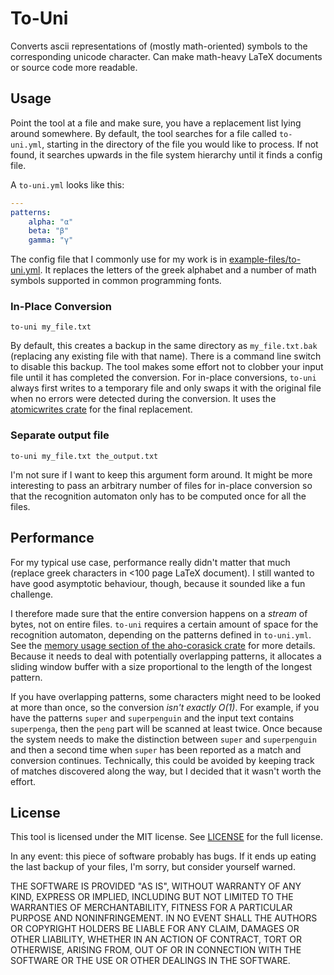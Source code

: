 To-Uni
======

Converts ascii representations of (mostly math-oriented) symbols to the corresponding unicode character. Can make math-heavy LaTeX documents or source code more readable.

Usage
-----
Point the tool at a file and make sure, you have a replacement list lying around somewhere. By default, the tool searches for a file called `to-uni.yml`, starting in the directory of the file you would like to process. If not found, it searches upwards in the file system hierarchy until it finds a config file.

A `to-uni.yml` looks like this:

```yaml
---
patterns:
    alpha: "α"
    beta: "β"
    gamma: "γ"
```

The config file that I commonly use for my work is in [example-files/to-uni.yml](example-files/to-uni.yml). It replaces the letters of the greek alphabet and a number of math symbols supported in common programming fonts.

### In-Place Conversion
```
to-uni my_file.txt
```
By default, this creates a backup in the same directory as `my_file.txt.bak` (replacing any existing file with that name). There is a command line switch to disable this backup. The tool makes some effort not to clobber your input file until it has completed the conversion. For in-place conversions, `to-uni` always first writes to a temporary file and only swaps it with the original file when no errors were detected during the conversion. It uses the [atomicwrites crate](https://crates.io/crates/atomicwrites/) for the final replacement.

### Separate output file
```
to-uni my_file.txt the_output.txt
``` 

I'm not sure if I want to keep this argument form around. It might be more interesting to pass an arbitrary number of files for in-place conversion so that the recognition automaton only has to be computed once for all the files.

## Performance
For my typical use case, performance really didn't matter that much (replace greek characters in <100 page LaTeX document). I still wanted to have good asymptotic behaviour, though, because it sounded like a fun challenge. 

I therefore made sure that the entire conversion happens on a *stream* of bytes, not on entire files. `to-uni` requires a certain amount of space for the recognition automaton, depending on the patterns defined in `to-uni.yml`. See the [memory usage section of the aho-corasick crate](http://burntsushi.net/rustdoc/aho_corasick/#memory-usage) for more details. Because it needs to deal with potentially overlapping patterns, it allocates a sliding window buffer with a size proportional to the length of the longest pattern.

If you have overlapping patterns, some characters might need to be looked at more than once, so the conversion *isn't exactly O(1)*. For example, if you have the patterns `super` and `superpenguin` and the input text contains `superpenga`, then the `peng` part will be scanned at least twice. Once because the system needs to make the distinction between `super` and `superpenguin` and then a second time when `super` has been reported as a match and conversion continues. Technically, this could be avoided by keeping track of matches discovered along the way, but I decided that it wasn't worth the effort.

## License
This tool is licensed under the MIT license. See [LICENSE](./LICENSE) for the full license.

In any event: this piece of software probably has bugs. If it ends up eating the last backup of your files, I'm sorry, but consider yourself warned.

THE SOFTWARE IS PROVIDED "AS IS", WITHOUT WARRANTY OF ANY KIND, EXPRESS OR
IMPLIED, INCLUDING BUT NOT LIMITED TO THE WARRANTIES OF MERCHANTABILITY,
FITNESS FOR A PARTICULAR PURPOSE AND NONINFRINGEMENT. IN NO EVENT SHALL THE
AUTHORS OR COPYRIGHT HOLDERS BE LIABLE FOR ANY CLAIM, DAMAGES OR OTHER
LIABILITY, WHETHER IN AN ACTION OF CONTRACT, TORT OR OTHERWISE, ARISING FROM,
OUT OF OR IN CONNECTION WITH THE SOFTWARE OR THE USE OR OTHER DEALINGS IN THE
SOFTWARE.